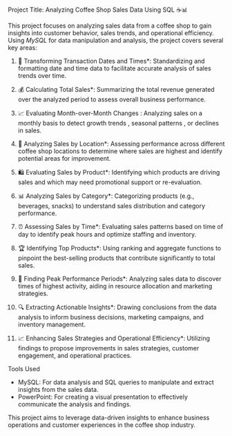 Project Title: Analyzing Coffee Shop Sales Data Using SQL ☕📊

This project focuses on analyzing sales data from a coffee shop to gain insights into customer behavior, sales trends, and operational efficiency. Using *MySQL* for data manipulation and analysis, the project covers several key areas:

1. 📅 Transforming Transaction Dates and Times*: Standardizing and formatting date and time data to facilitate accurate analysis of sales trends over time.

2. 💰 Calculating Total Sales*: Summarizing the total revenue generated over the analyzed period to assess overall business performance.

3. 📈 Evaluating Month-over-Month Changes : Analyzing sales on a monthly basis to detect growth trends , seasonal patterns , or declines in sales.

4. 📍 Analyzing Sales by Location*: Assessing performance across different coffee shop locations to determine where sales are highest and identify potential areas for improvement.

5. 🛍️ Evaluating Sales by Product*: Identifying which products are driving sales and which may need promotional support or re-evaluation.

6. 📊 Analyzing Sales by Category*: Categorizing products (e.g., beverages, snacks) to understand sales distribution and category performance.

7. ⏰ Assessing Sales by Time*: Evaluating sales patterns based on time of day to identify peak hours and optimize staffing and inventory.

8. 🏆 Identifying Top Products*: Using ranking and aggregate functions to pinpoint the best-selling products that contribute significantly to total sales.

9. 🚀 Finding Peak Performance Periods*: Analyzing sales data to discover times of highest activity, aiding in resource allocation and marketing strategies.

10. 🔍 Extracting Actionable Insights*: Drawing conclusions from the data analysis to inform business decisions, marketing campaigns, and inventory management.

11. 📈 Enhancing Sales Strategies and Operational Efficiency*: Utilizing findings to propose improvements in sales strategies, customer engagement, and operational practices.

Tools Used
- MySQL: For data analysis and SQL queries to manipulate and extract insights from the sales data.
- PowerPoint: For creating a visual presentation to effectively communicate the analysis and findings.

This project aims to leverage data-driven insights to enhance business operations and customer experiences in the coffee shop industry.
